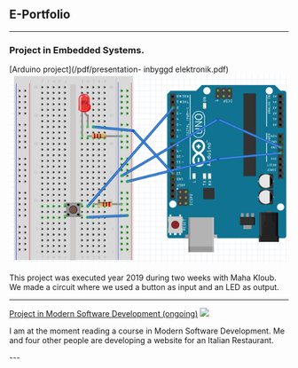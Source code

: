 ## E-Portfolio

---

### Project in Embedded Systems.  

[Arduino project](/pdf/presentation- inbyggd elektronik.pdf)
<img src ="images/bild.png?raw=true"/>

<p> This project was executed year 2019 during two weeks with Maha Kloub. We made a circuit where we used a button as input and an LED as output. </p>

---
[Project in Modern Software Development (ongoing)](/)
<img src="images/Skärmavbild 2020-03-25 kl. 22.05.09.png?raw=true"/>

<p>I am at the moment reading a course in Modern Software Development. Me and four other people are developing a website for an Italian Restaurant. </p>
---



<!-- Remove above link if you don't want to attibute -->
